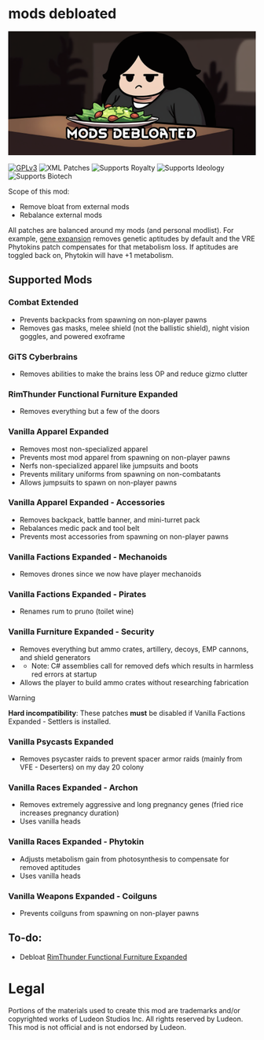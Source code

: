 <!--[![GPLv3][badge-license]](https://www.gnu.org/licenses/gpl-3.0) -->
[badge-license]: https://img.shields.io/badge/License-GPL--3.0-lightgray?style=for-the-badge
<!--![C# Expansion][badge-c-expansion] expansions with C#-->
[badge-c-expansion]: https://img.shields.io/badge/C%23-Expansion-blue?style=for-the-badge
<!--![C# Patches][badge-c-patches] patch mods with C#-->
[badge-c-patches]: https://img.shields.io/badge/C%23-Patches-green?style=for-the-badge
<!--![XML Expansion][badge-xml-expansion] XML-only expansions-->
[badge-xml-expansion]: https://img.shields.io/badge/XML-Expansion-blue?style=for-the-badge
<!--![XML Patches][badge-xml-patches] XML-only patch mods-->
[badge-xml-patches]: https://img.shields.io/badge/XML-Patches-green?style=for-the-badge
<!--![Supports Royalty][badge-dlc-royalty] supports Royalty DLC-->
[badge-dlc-royalty]: https://img.shields.io/badge/DLC-Royalty-gold?style=for-the-badge
<!--![Supports Ideology][badge-dlc-ideology] supports Ideology DLC-->
[badge-dlc-ideology]: https://img.shields.io/badge/DLC-Ideology-indianred?style=for-the-badge
<!--![Supports Biotech][badge-dlc-biotech] supports Biotech DLC-->
[badge-dlc-biotech]: https://img.shields.io/badge/DLC-Biotech-mediumturquoise?style=for-the-badge
<!--![Supports Anomaly][badge-dlc-anomaly] supports Anomaly DLC-->
[badge-dlc-anomaly]: https://img.shields.io/badge/DLC-Anomaly-darkseagreen?style=for-the-badge

# mods debloated
![](About/Preview.png)

[![GPLv3][badge-license]](https://www.gnu.org/licenses/gpl-3.0) ![XML Patches][badge-xml-patches] ![Supports Royalty][badge-dlc-royalty] ![Supports Ideology][badge-dlc-ideology] ![Supports Biotech][badge-dlc-biotech]

Scope of this mod:
- Remove bloat from external mods
- Rebalance external mods

All patches are balanced around my mods (and personal modlist). For example, [gene expansion](https://github.com/friedriceworld/gene-expansion) removes genetic aptitudes by default and the VRE Phytokins patch compensates for that metabolism loss. If aptitudes are toggled back on, Phytokin will have +1 metabolism.

## Supported Mods
### Combat Extended
- Prevents backpacks from spawning on non-player pawns
- Removes gas masks, melee shield (not the ballistic shield), night vision goggles, and powered exoframe

### GiTS Cyberbrains
- Removes abilities to make the brains less OP and reduce gizmo clutter

### RimThunder Functional Furniture Expanded
- Removes everything but a few of the doors

### Vanilla Apparel Expanded
- Removes most non-specialized apparel
- Prevents most mod apparel from spawning on non-player pawns
- Nerfs non-specialized apparel like jumpsuits and boots
- Prevents military uniforms from spawning on non-combatants
- Allows jumpsuits to spawn on non-player pawns

### Vanilla Apparel Expanded - Accessories
- Removes backpack, battle banner, and mini-turret pack
- Rebalances medic pack and tool belt
- Prevents most accessories from spawning on non-player pawns

### Vanilla Factions Expanded - Mechanoids
- Removes drones since we now have player mechanoids

### Vanilla Factions Expanded - Pirates
- Renames rum to pruno (toilet wine)

### Vanilla Furniture Expanded - Security
- Removes everything but ammo crates, artillery, decoys, EMP cannons, and shield generators
- - Note: C# assemblies call for removed defs which results in harmless red errors at startup
- Allows the player to build ammo crates without researching fabrication

> [!WARNING]
> **Hard incompatibility**: These patches **must** be disabled if Vanilla Factions Expanded - Settlers is installed.

### Vanilla Psycasts Expanded
- Removes psycaster raids to prevent spacer armor raids (mainly from VFE - Deserters) on my day 20 colony

### Vanilla Races Expanded - Archon
- Removes extremely aggressive and long pregnancy genes (fried rice increases pregnancy duration)
- Uses vanilla heads

### Vanilla Races Expanded - Phytokin
- Adjusts metabolism gain from photosynthesis to compensate for removed aptitudes
- Uses vanilla heads

### Vanilla Weapons Expanded - Coilguns
- Prevents coilguns from spawning on non-player pawns

## To-do:
- Debloat [RimThunder Functional Furniture Expanded](https://steamcommunity.com/sharedfiles/filedetails/?id=3430151040)

# Legal
Portions of the materials used to create this mod are trademarks and/or copyrighted works of Ludeon Studios Inc. All rights reserved by Ludeon. This mod is not official and is not endorsed by Ludeon.